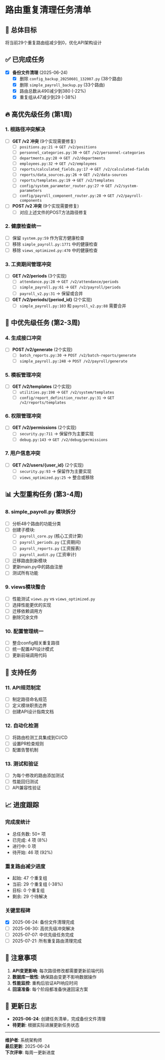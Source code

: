 # 路由重复清理任务清单

## 🎯 总体目标
将当前29个重复路由组减少到0，优化API架构设计

## ✅ 已完成任务

- [x] **备份文件清理** (2025-06-24)
  - [x] 删除 `config_backup_20250601_132007.py` (38个路由)
  - [x] 删除 `simple_payroll_backup.py` (33个路由)
  - [x] 路由总数从490减少到380 (-22%)
  - [x] 重复组从47减少到29 (-38%)

## 🔥 高优先级任务 (第1周)

### 1. 根路径冲突解决
- [ ] **GET /v2 冲突** (9个实现需要修复)
  - [ ] `positions.py:21` → `GET /v2/positions`
  - [ ] `personnel_categories.py:30` → `GET /v2/personnel-categories`
  - [ ] `departments.py:28` → `GET /v2/departments`
  - [ ] `employees.py:32` → `GET /v2/employees`
  - [ ] `reports/calculated_fields.py:17` → `GET /v2/calculated-fields`
  - [ ] `reports/data_sources.py:26` → `GET /v2/data-sources`
  - [ ] `reports/templates.py:19` → `GET /v2/templates`
  - [ ] `config/system_parameter_router.py:27` → `GET /v2/system-parameters`
  - [ ] `config/payroll_component_router.py:28` → `GET /v2/payroll-components`

- [ ] **POST /v2 冲突** (9个实现需要修复)
  - [ ] 对应上述文件的POST方法路径修复

### 2. 健康检查统一
- [ ] 保留 `system.py:59` 作为官方健康检查
- [ ] 移除 `simple_payroll.py:1771` 中的健康检查
- [ ] 移除 `views_optimized.py:470` 中的健康检查

### 3. 工资期间管理冲突
- [ ] **GET /v2/periods** (3个实现)
  - [ ] `attendance.py:28` → `GET /v2/attendance/periods`
  - [ ] `simple_payroll.py:61` → `GET /v2/payroll/periods`
  - [ ] `payroll_v2.py:31` → 保留或合并

- [ ] **GET /v2/periods/{period_id}** (2个实现)
  - [ ] `simple_payroll.py:103` 和 `payroll_v2.py:88` 需要合并

## 🚀 中优先级任务 (第2-3周)

### 4. 生成接口冲突
- [ ] **POST /v2/generate** (2个实现)
  - [ ] `batch_reports.py:30` → `POST /v2/batch-reports/generate`
  - [ ] `simple_payroll.py:248` → `POST /v2/payroll/generate`

### 5. 模板管理冲突
- [ ] **GET /v2/templates** (2个实现)
  - [ ] `utilities.py:198` → `GET /v2/system/templates`
  - [ ] `config/report_definition_router.py:31` → `GET /v2/reports/templates`

### 6. 权限管理冲突
- [ ] **GET /v2/permissions** (2个实现)
  - [ ] `security.py:711` → 保留作为主要实现
  - [ ] `debug.py:143` → `GET /v2/debug/permissions`

### 7. 用户信息冲突
- [ ] **GET /v2/users/{user_id}** (2个实现)
  - [ ] `security.py:93` → 保留作为主要实现
  - [ ] `views_optimized.py:25` → 整合或移除

## 📊 大型重构任务 (第3-4周)

### 8. simple_payroll.py 模块拆分
- [ ] 分析48个路由的功能分类
- [ ] 创建子模块:
  - [ ] `payroll_core.py` (核心工资计算)
  - [ ] `payroll_periods.py` (工资期间)
  - [ ] `payroll_reports.py` (工资报表)
  - [ ] `payroll_audit.py` (工资审计)
- [ ] 迁移路由到新模块
- [ ] 更新main.py中的路由注册
- [ ] 测试所有功能

### 9. views模块整合
- [ ] 性能测试 `views.py` vs `views_optimized.py`
- [ ] 选择性能更优的实现
- [ ] 迁移依赖调用方
- [ ] 删除冗余文件

### 10. 配置管理统一
- [ ] 整合config相关重复路径
- [ ] 统一配置API设计模式
- [ ] 更新前端调用代码

## 🔧 支持任务

### 11. API规范制定
- [ ] 制定路径命名规范
- [ ] 定义模块职责边界
- [ ] 创建API设计指南文档

### 12. 自动化检测
- [ ] 将路由检测工具集成到CI/CD
- [ ] 设置PR检查规则
- [ ] 配置告警机制

### 13. 测试和验证
- [ ] 为每个修改的路由添加测试
- [ ] 性能回归测试
- [ ] API兼容性验证

## 📈 进度跟踪

### 完成度统计
- 总任务数: 50+ 项
- 已完成: 4 项 (8%)
- 进行中: 0 项
- 待开始: 46 项 (92%)

### 重复路由减少进度
- 起始: 47 个重复组
- 当前: 29 个重复组 (-38%)
- 目标: 0 个重复组
- 剩余: 29 个待解决

### 关键里程碑
- [x] 2025-06-24: 备份文件清理完成
- [ ] 2025-06-30: 高优先级冲突解决
- [ ] 2025-07-07: 中优先级任务完成
- [ ] 2025-07-21: 所有重复路由清理完成

## 🚨 注意事项

1. **API变更影响**: 每次路径修改都需要更新前端代码
2. **数据库一致性**: 确保路由变更不影响数据操作
3. **性能监控**: 重构后验证API响应时间
4. **回滚准备**: 每个阶段都准备快速回滚方案

## 📝 更新日志

- **2025-06-24**: 创建任务清单，完成备份文件清理
- **待更新**: 根据实际进展更新任务状态

---
**维护者**: 系统架构师  
**最后更新**: 2025-06-24  
**下次评审**: 每周一更新进度